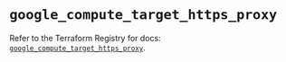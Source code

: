 # `google_compute_target_https_proxy`

Refer to the Terraform Registry for docs: [`google_compute_target_https_proxy`](https://registry.terraform.io/providers/hashicorp/google/5.32.0/docs/resources/compute_target_https_proxy).
